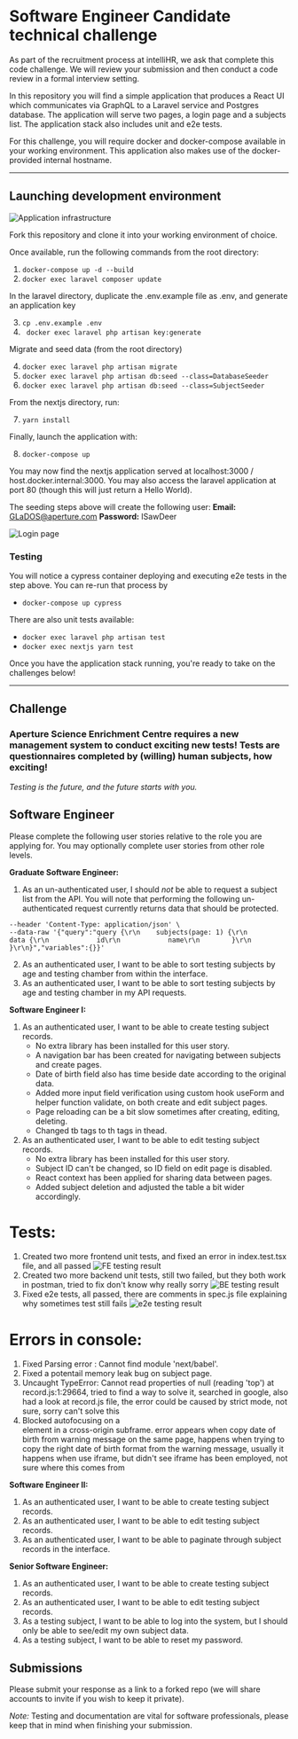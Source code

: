 # Software Engineer Candidate technical challenge

As part of the recruitment process at intelliHR, we ask that complete this code challenge. We will review your submission and then conduct a code review in a formal interview setting.

In this repository you will find a simple application that produces a React UI which communicates via GraphQL to a Laravel service and Postgres database. The application will serve two pages, a login page and a subjects list. The application stack also includes unit and e2e tests.

For this challenge, you will require docker and docker-compose available in your working environment. This application also makes use of the docker-provided internal hostname.

---

## Launching development environment

![Application infrastructure](./infrastructure.jpg)

Fork this repository and clone it into your working environment of choice.

Once available, run the following commands from the root directory:

1. `docker-compose up -d --build`
2. `docker exec laravel composer update`

In the laravel directory, duplicate the .env.example file as .env, and generate an application key

3. `cp .env.example .env`
4. ` docker exec laravel php artisan key:generate`

Migrate and seed data (from the root directory)

4. `docker exec laravel php artisan migrate`
5. `docker exec laravel php artisan db:seed --class=DatabaseSeeder`
6. `docker exec laravel php artisan db:seed --class=SubjectSeeder`

From the nextjs directory, run:

7. `yarn install`

Finally, launch the application with:

8. `docker-compose up`

You may now find the nextjs application served at localhost:3000 / host.docker.internal:3000. You may also access the laravel application at port 80 (though this will just return a Hello World).

The seeding steps above will create the following user:
**Email:** GLaDOS@aperture.com
**Password:** ISawDeer

![Login page](./login.png)

### Testing

You will notice a cypress container deploying and executing e2e tests in the step above. You can re-run that process by

- `docker-compose up cypress`

There are also unit tests available:

- `docker exec laravel php artisan test`
- `docker exec nextjs yarn test`

Once you have the application stack running, you're ready to take on the challenges below!

---

## Challenge

### Aperture Science Enrichment Centre requires a new management system to conduct exciting new tests! Tests are questionnaires completed by (willing) human subjects, how exciting!

_Testing is the future, and the future starts with you._

## Software Engineer

Please complete the following user stories relative to the role you are applying for. You may optionally complete user stories from other role levels.

**Graduate Software Engineer:**

1. As an un-authenticated user, I should _not_ be able to request a subject list from the API. You will note that performing the following un-authenticated request currently returns data that should be protected.

```curl --location --request POST 'http://host.docker.internal/graphql' \
--header 'Content-Type: application/json' \
--data-raw '{"query":"query {\r\n    subjects(page: 1) {\r\n        data {\r\n            id\r\n            name\r\n        }\r\n    }\r\n}","variables":{}}'
```

2. As an authenticated user, I want to be able to sort testing subjects by age and testing chamber from within the interface.
3. As an authenticated user, I want to be able to sort testing subjects by age and testing chamber in my API requests.

**Software Engineer I:**

1. As an authenticated user, I want to be able to create testing subject records.
   - No extra library has been installed for this user story.
   - A navigation bar has been created for navigating between subjects and create pages.
   - Date of birth field also has time beside date according to the original data.
   - Added more input field verification using custom hook useForm and helper function validate, on both create and edit subject pages.
   - Page reloading can be a bit slow sometimes after creating, editing, deleting.
   - Changed tb tags to th tags in thead.
2. As an authenticated user, I want to be able to edit testing subject records.
   - No extra library has been installed for this user story.
   - Subject ID can't be changed, so ID field on edit page is disabled.
   - React context has been applied for sharing data between pages.
   - Added subject deletion and adjusted the table a bit wider accordingly.

# Tests:

1. Created two more frontend unit tests, and fixed an error in index.test.tsx file, and all passed
   ![FE testing result](./FETestsResult.png)
2. Created two more backend unit tests, still two failed, but they both work in postman, tried to fix don't know why really sorry
   ![BE testing result](./BETestsResult.png)
3. Fixed e2e tests, all passed, there are comments in spec.js file explaining why sometimes test still fails
   ![e2e testing result](./e2eTestsResult.png)

# Errors in console:

1. Fixed Parsing error : Cannot find module 'next/babel'.
2. Fixed a potentail memory leak bug on subject page.
3. Uncaught TypeError: Cannot read properties of null (reading 'top') at record.js:1:29664, tried to find a way to solve it, searched in google, also had a look at record.js file, the error could be caused by strict mode, not sure, sorry can't solve this
4. Blocked autofocusing on a <div> element in a cross-origin subframe. error appears when copy date of birth from warning message on the same page, happens when trying to copy the right date of birth format from the warning message, usually it happens when use iframe, but didn't see iframe has been employed, not sure where this comes from

**Software Engineer II:**

1. As an authenticated user, I want to be able to create testing subject records.
2. As an authenticated user, I want to be able to edit testing subject records.
3. As an authenticated user, I want to be able to paginate through subject records in the interface.

**Senior Software Engineer:**

1. As an authenticated user, I want to be able to create testing subject records.
2. As an authenticated user, I want to be able to edit testing subject records.
3. As a testing subject, I want to be able to log into the system, but I should only be able to see/edit my own subject data.
4. As a testing subject, I want to be able to reset my password.

## Submissions

Please submit your response as a link to a forked repo (we will share accounts to invite if you wish to keep it private).

_Note:_ Testing and documentation are vital for software professionals, please keep that in mind when finishing your submission.
